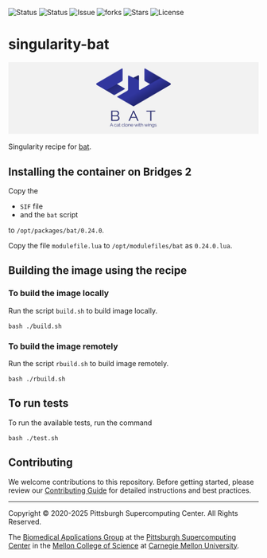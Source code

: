 ![Status](https://github.com/pscedu/singularity-bat/actions/workflows/main.yml/badge.svg)
![Status](https://github.com/pscedu/singularity-bat/actions/workflows/pretty.yml/badge.svg)
![Issue](https://img.shields.io/github/issues/pscedu/singularity-bat)
![forks](https://img.shields.io/github/forks/pscedu/singularity-bat)
![Stars](https://img.shields.io/github/stars/pscedu/singularity-bat)
![License](https://img.shields.io/github/license/pscedu/singularity-bat)

# singularity-bat
![Example](https://raw.githubusercontent.com/sharkdp/bat/42153f2b9997cd514f8984c96a72927fda95e6db/doc/logo-header.svg)

Singularity recipe for [bat](https://github.com/sharkdp/bat).

## Installing the container on Bridges 2
Copy the

* `SIF` file
* and the `bat` script

to `/opt/packages/bat/0.24.0`.

Copy the file `modulefile.lua` to `/opt/modulefiles/bat` as `0.24.0.lua`.

## Building the image using the recipe

### To build the image locally
Run the script `build.sh` to build image locally.

```
bash ./build.sh
````

### To build the image remotely
Run the script `rbuild.sh` to build image remotely.

```
bash ./rbuild.sh
```

## To run tests
To run the available tests, run the command

```
bash ./test.sh
```
## Contributing
We welcome contributions to this repository. Before getting started, please review our [Contributing Guide](https://raw.githubusercontent.com/pscedu/singularity-report/refs/heads/main/CONTRIBUTING.md) for detailed instructions and best practices.

---
Copyright © 2020-2025 Pittsburgh Supercomputing Center. All Rights Reserved.

The [Biomedical Applications Group](https://www.psc.edu/biomedical-applications/) at the [Pittsburgh Supercomputing Center](http://www.psc.edu) in the [Mellon College of Science](https://www.cmu.edu/mcs/) at [Carnegie Mellon University](http://www.cmu.edu).
